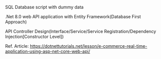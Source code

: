 SQL Database script with dummy data

.Net 8.0 web API application with Entity Framework(Database First Approach)

API Controller Design(Interface/Service/Service Registration/Dependency Injection[Constructor Level])



Ref. Article: https://dotnettutorials.net/lesson/e-commerce-real-time-application-using-asp-net-core-web-api/
